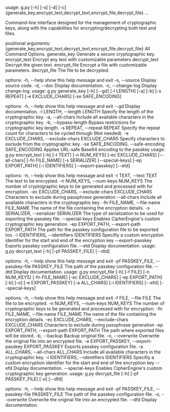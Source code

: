usage: g.py [-h] [-s] [-d] [-c]
            {generate_key,encrypt_text,decrypt_text,encrypt_file,decrypt_file}
            ...

Command-line interface designed for the management of cryptographic
keys, along with the capabilities for encrypting/decrypting both text
and files.

positional arguments:
  {generate_key,encrypt_text,decrypt_text,encrypt_file,decrypt_file}
                        All Command Options.
    generate_key        Generate a secure cryptographic key.
    encrypt_text        Encrypt any text with customizable parameters
    decrypt_text        Decrypt the given text.
    encrypt_file        Encrypt a file with customizable parameters.
    decrypt_file        The file to be decrypted.

options:
  -h, --help            show this help message and exit
  -s, --source          Display source code.
  -d, --doc             Display documentation.
  -c, --change-log      Display change-log.
usage: g.py generate_key [-h] [--gd] [-l LENGTH] [-a] [-b] [-s REPEAT]
                         [-e EXCLUDE_CHARS] [-se SAFE_ENCODING]

options:
  -h, --help            show this help message and exit
  --gd                  Display documentation.
  -l LENGTH, --length LENGTH
                        Specify the length of the cryptographic key.
  -a, --all-chars       Include all available characters in the
                        cryptographic key.
  -b, --bypass-length   Bypass restrictions for cryptographic key
                        length.
  -s REPEAT, --repeat REPEAT
                        Specify the repeat count for characters to be
                        cycled through (Not needed).
  -e EXCLUDE_CHARS, --exclude-chars EXCLUDE_CHARS
                        Specify characters to exclude from the
                        cryptographic key.
  -se SAFE_ENCODING, --safe-encoding SAFE_ENCODING
                        Applies URL-safe Base64 encoding to the
                        passkey
usage: g.py encrypt_text [-h] [-t TEXT] [-n NUM_KEYS]
                         [-ec EXCLUDE_CHARS] [--all-chars]
                         [-fn FILE_NAME] [-s SERIALIZER]
                         [--special-keys] [-ep EXPORT_PATH]
                         [-i IDENTIFIERS] [--export-passkey] [--etd]

options:
  -h, --help            show this help message and exit
  -t TEXT, --text TEXT  The text to be encrypted.
  -n NUM_KEYS, --num-keys NUM_KEYS
                        The number of cryptographic keys to be
                        generated and processed with for encryption.
  -ec EXCLUDE_CHARS, --exclude-chars EXCLUDE_CHARS
                        Characters to exclude during passphrase
                        generation
  --all-chars           Include all available characters in the
                        cryptographic key.
  -fn FILE_NAME, --file-name FILE_NAME
                        The name of the file containing the encryption
                        details.
  -s SERIALIZER, --serializer SERIALIZER
                        The type of serialization to be used for
                        exporting the passkey file.
  --special-keys        Enables CipherEngine's custom cryptographic
                        key generation.
  -ep EXPORT_PATH, --export-path EXPORT_PATH
                        The path for the passkey configuration file to
                        be exported too.
  -i IDENTIFIERS, --identifiers IDENTIFIERS
                        Specifiy a custom encryption identifier for
                        the start and end of the encryption key
  --export-passkey      Exports passkey configuration file.
  --etd                 Display documentation.
usage: g.py decrypt_text [-h] [-pf PASSKEY_FILE] [--dtd]

options:
  -h, --help            show this help message and exit
  -pf PASSKEY_FILE, --passkey-file PASSKEY_FILE
                        The path of the passkey configuration file.
  --dtd                 Display documentation.
usage: g.py encrypt_file [-h] [-f FILE] [-n NUM_KEYS] [-fn FILE_NAME]
                         [-ec EXCLUDE_CHARS] [-ep EXPORT_PATH] [-b]
                         [-o] [-e EXPORT_PASSKEY] [-a ALL_CHARS]
                         [-i IDENTIFIERS] [--efd] [--special-keys]

options:
  -h, --help            show this help message and exit
  -f FILE, --file FILE  The file to be encrypted.
  -n NUM_KEYS, --num-keys NUM_KEYS
                        The number of cryptographic keys to be
                        generated and processed with for encryption.
  -fn FILE_NAME, --file-name FILE_NAME
                        The name of the file containing the encryption
                        details.
  -ec EXCLUDE_CHARS, --exclude-chars EXCLUDE_CHARS
                        Characters to exclude during passphrase
                        generation
  -ep EXPORT_PATH, --export-path EXPORT_PATH
                        The path where exported files will be stored.
  -b, --backup          Backup original file.
  -o, --overwrite       Overwrite the original file into an encrypted
                        file.
  -e EXPORT_PASSKEY, --export-passkey EXPORT_PASSKEY
                        Exports passkey configuration file.
  -a ALL_CHARS, --all-chars ALL_CHARS
                        Include all available characters in the
                        cryptographic key.
  -i IDENTIFIERS, --identifiers IDENTIFIERS
                        Specifiy a custom encryption identifier for
                        the start and end of the encryption key
  --efd                 Display documentation.
  --special-keys        Enables CipherEngine's custom cryptographic
                        key generation.
usage: g.py decrypt_file [-h] [-pf PASSKEY_FILE] [-o] [--dfd]

options:
  -h, --help            show this help message and exit
  -pf PASSKEY_FILE, --passkey-file PASSKEY_FILE
                        The path of the passkey configuration file.
  -o, --overwrite       Overwrite the original file into an encrypted
                        file.
  --dfd                 Display documentation.
